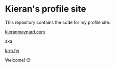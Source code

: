 # Kieran's profile site 

This repository contains the code for my profile site:

[kieranmaynard.com](http://kieranmaynard.com)

aka

[krm.fyi](http://www.krm.fyi)

Welcome! 😊
